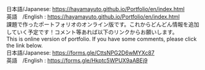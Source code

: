 日本語/Japanese: https://hayamayuto.github.io/Portfolio/en/index.html<br>
英語　/English : https://hayamayuto.github.io/Portfolio/en/index.html<br>
課題で作ったポートフォリオのオンライン版です。これからどんどん情報を追加していく予定です！コメント等あれば以下のリンクからお願いします。<br>
This is online version of portfolio. If you have some comments, please click the link below.<br>
日本語/Japanese: https://forms.gle/CttsNPG2D6wMYXc87<br>
英語　/English : https://forms.gle/Hkptc5WPUX9aABEj9<br>

